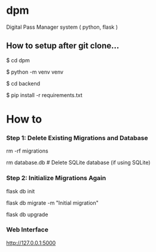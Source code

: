 # dpm
Digital Pass Manager system ( python, flask )


## How to setup after git clone...
$ cd dpm

$ python -m venv venv

$ cd backend

$ pip install -r requirements.txt


# How to

### Step 1: Delete Existing Migrations and Database
rm -rf migrations

rm database.db  # Delete SQLite database (if using SQLite)

### Step 2: Initialize Migrations Again
flask db init

flask db migrate -m "Initial migration"

flask db upgrade


### Web Interface 
http://127.0.0.1:5000


